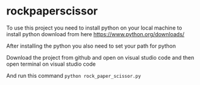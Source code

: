 # rockpaperscissor

To use this project you need to install python on your local machine to install python download from here https://www.python.org/downloads/

After installing the python you also need to set your path for python

Download the project from github and open on visual studio code and then open terminal on visual studio code

And run this command <code>python rock_paper_scissor.py</code>
